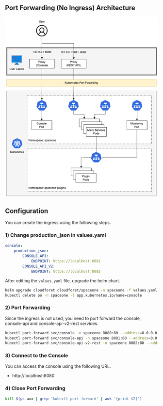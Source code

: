 ## Port Forwarding (No Ingress) Architecture
![Port Forwarding Architecture](../images/port_forwarding_architecture.png)

## Configuration
You can create the ingress using the following steps.

### 1) Change production_json in values.yaml
```yaml
console:
    production_json:
        CONSOLE_API:
            ENDPOINT: https://localhost:8081
        CONSOLE_API_V2:
            ENDPOINT: https://localhost:8082
```
After editing the `values.yaml` file, upgrade the helm chart.
```bash
helm upgrade cloudforet cloudforet/spaceone -n spaceone -f values.yaml
kubectl delete po -n spaceone -l app.kubernetes.io/name=console
```

### 2) Port Forwarding
Since the ingress is not used, you need to port forward the console, console-api and console-api-v2-rest services.

```bash
kubectl port-forward svc/console -n spaceone 8080:80 --address=0.0.0.0 &
kubectl port-forward svc/console-api -n spaceone 8081:80 --address=0.0.0.0 &
kubectl port-forward svc/console-api-v2-rest -n spaceone 8082:80 --address=0.0.0.0 &
```

### 3) Connect to the Console
You can access the console using the following URL.
- http://localhost:8080

### 4) Close Port Forwarding
```bash
kill $(ps aux | grep 'kubectl port-forward' | awk '{print $2}')
```
